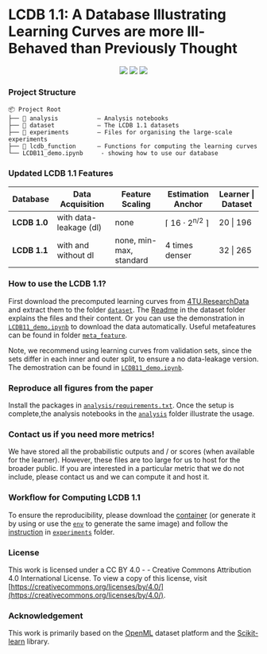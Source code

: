 # LCDB 1.1: A Database Illustrating Learning Curves are more Ill-Behaved than Previously Thought

<p align="center">
  <a href="https://arxiv.org/abs/2505.15657" target="_blank"><img src="https://img.shields.io/badge/arXiv-2505.15657-B31B1B"></a>
  <a href="https://data.4tu.nl/private_datasets/V7dDlGyQJqPc_mXUAJL1MweACKG557GQtOWIVHhYpjU" target="_blank"><img src="https://img.shields.io/badge/4TU.ResearchData-LCDB 1.1-orange"></a>
  <a href="https://neurips.cc/virtual/2025/poster/121511" target="_blank">
    <img src="https://img.shields.io/badge/NeurIPS%20-2025-7A1FA2?logo=neurips&logoColor=white">
  </a>
</p>

### Project Structure
```
📦 Project Root
├── 📂 analysis           — Analysis notebooks
├── 📂 dataset            — The LCDB 1.1 datasets 
├── 📂 experiments        — Files for organising the large-scale experiments
├── 📂 lcdb_function      — Functions for computing the learning curves
└── LCDB11_demo.ipynb     - showing how to use our database
```

### Updated LCDB 1.1 Features 
| Database   | Data Acquisition             | Feature Scaling | Estimation Anchor               | Learner \| Dataset  |
|------------|--------------------------|-----------------|---------------------------------|----------------------|
| **LCDB 1.0**  | with data-leakage (dl)    | none              | ⌈ 16 ⋅ 2<sup>n/2</sup> ⌉               | 20 \| 196  |
| **LCDB 1.1**  | with and without dl   | none, min-max, standard        | 4 times denser                 | 32 \| 265    |

### How to use the LCDB 1.1? 
First download the precomputed learning curves from [4TU.ResearchData](https://data.4tu.nl/private_datasets/V7dDlGyQJqPc_mXUAJL1MweACKG557GQtOWIVHhYpjU) and extract them to the folder [`dataset`](./dataset/). The [Readme](./dataset/README.md) in the dataset folder explains the files and their content. Or you can use the demonstration in [`LCDB11_demo.ipynb`](./LCDB11_demo.ipynb) to download the data automatically. Useful metafeatures can be found in folder [`meta_feature`](./meta_feature/). 

Note, we recommend using learning curves from validation sets, since the sets differ in each inner and outer split, to ensure a no data-leakage version. The demostration can be found in [`LCDB11_demo.ipynb`](./LCDB11_demo.ipynb). 

### Reproduce all figures from the paper
Install the packages in [`analysis/requirements.txt`](./analysis/requirements.txt). Once the setup is complete,the analysis notebooks in the [`analysis`](./analysis/) folder illustrate the usage. 

### Contact us if you need more metrics!
We have stored all the probabilistic outputs and / or scores (when available for the learner). However, these files are too large for us to host for the broader public. If you are interested in a particular metric that we do not include, please contact us and we can compute it and host it. 

### Workflow for Computing LCDB 1.1
To ensure the reproducibility, please download the [container](https://surfdrive.surf.nl/files/index.php/s/TSe0nqWKcT5jPwK) (or generate it by using  or use the [`env`](./experiments/env) to generate the same image) and follow the [instruction](./experiments/README.md) in [`experiments`](./experiments/) folder. 

### License 
This work is licensed under a CC BY 4.0 - - Creative Commons Attribution 4.0 International License.
To view a copy of this license, visit [https://creativecommons.org/licenses/by/4.0/](https://creativecommons.org/licenses/by/4.0/). 

### Acknowledgement
This work is primarily based on the [OpenML](https://www.openml.org/) dataset platform and the [Scikit-learn](https://scikit-learn.org/stable/) library.




